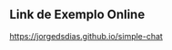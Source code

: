 ## Link de Exemplo Online
<a href="https://jorgedsdias.github.io/simple-chat">https://jorgedsdias.github.io/simple-chat</a>